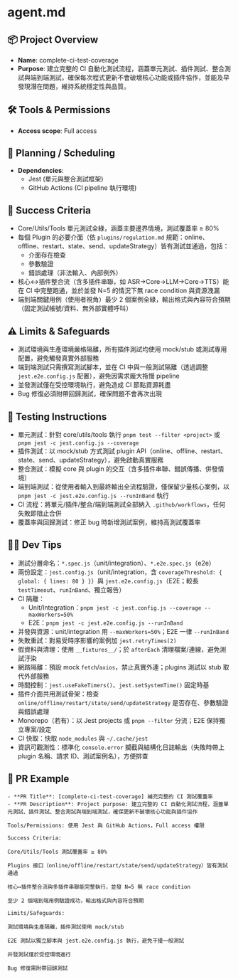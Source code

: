 # agent.md

## 📦 Project Overview
- **Name**: complete-ci-test-coverage  
- **Purpose**: 建立完整的 CI 自動化測試流程，涵蓋單元測試、插件測試、整合測試與端到端測試，確保每次程式更新不會破壞核心功能或插件協作，並能及早發現潛在問題，維持系統穩定性與品質。  

## 🛠 Tools & Permissions
- **Access scope**: Full access  

## 🔄 Planning / Scheduling
- **Dependencies**:  
  - Jest (單元與整合測試框架)  
  - GitHub Actions (CI pipeline 執行環境)  

## 🎯 Success Criteria
- Core/Utils/Tools 單元測試全綠，涵蓋主要邊界情境，測試覆蓋率 ≥ 80%  
- 每個 Plugin 的必要介面（依 `plugins/regulation.md` 規範：online、offline、restart、state、send、updateStrategy）皆有測試並通過，包括：  
  - 介面存在檢查  
  - 參數驗證  
  - 錯誤處理（非法輸入、內部例外）  
- 核心↔插件整合流（含多插件串聯，如 ASR→Core→LLM→Core→TTS）能在 CI 中完整跑通，並於並發 N=5 的情況下無 race condition 與資源洩漏  
- 端到端關鍵用例（使用者視角）最少 2 個案例全綠，輸出格式與內容符合預期（固定測試帳號/資料、無外部實體呼叫）  

## ⚠️ Limits & Safeguards
- 測試環境與生產環境嚴格隔離，所有插件測試均使用 mock/stub 或測試專用配置，避免觸發真實外部服務  
- 端到端測試只需撰寫測試腳本，並在 CI 中與一般測試隔離（透過調整 `jest.e2e.config.js` 配置），避免因需求龐大拖慢 pipeline  
- 並發測試僅在受控環境執行，避免造成 CI 節點資源耗盡  
- Bug 修復必須附帶回歸測試，確保問題不會再次出現  

## 🧪 Testing Instructions
- 單元測試：針對 core/utils/tools 執行 `pnpm test --filter <project>` 或 `pnpm jest -c jest.config.js --coverage`  
- 插件測試：以 mock/stub 方式測試 plugin API（online、offline、restart、state、send、updateStrategy），避免啟動真實服務  
- 整合測試：模擬 core 與 plugin 的交互（含多插件串聯、錯誤傳播、併發情境）  
- 端到端測試：從使用者輸入到最終輸出全流程驗證，僅保留少量核心案例，以 `pnpm jest -c jest.e2e.config.js --runInBand` 執行  
- CI 流程：將單元/插件/整合/端到端測試全部納入 `.github/workflows`，任何失敗即阻止合併  
- 覆蓋率與回歸測試：修正 bug 時新增測試案例，維持高測試覆蓋率  

## 🧑‍💻 Dev Tips
- 測試分層命名：`*.spec.js`（unit/integration）、`*.e2e.spec.js`（e2e）  
- 兩份設定：`jest.config.js`（unit/integration，含 `coverageThreshold: { global: { lines: 80 } }`）與 `jest.e2e.config.js`（E2E；較長 `testTimeout`、`runInBand`、獨立報告）  
- CI 隔離：  
  - Unit/Integration：`pnpm jest -c jest.config.js --coverage --maxWorkers=50%`  
  - E2E：`pnpm jest -c jest.e2e.config.js --runInBand`  
- 并發與資源：unit/integration 用 `--maxWorkers=50%`；E2E 一律 `--runInBand`  
- 失敗重試：對易受時序影響的案例加 `jest.retryTimes(2)`  
- 假資料與清理：使用 `__fixtures__/`；於 `afterEach` 清理檔案/連線，避免測試汙染  
- 網路隔離：預設 mock `fetch`/`axios`，禁止真實外連；plugins 測試以 stub 取代外部服務  
- 時間控制：`jest.useFakeTimers()`、`jest.setSystemTime()` 固定時基  
- 插件介面共用測試骨架：檢查 `online/offline/restart/state/send/updateStrategy` 是否存在、參數驗證與錯誤處理  
- Monorepo（若有）：以 Jest projects 或 `pnpm --filter` 分流；E2E 保持獨立專案/設定  
- CI 快取：快取 `node_modules` 與 `~/.cache/jest`  
- 資訊可觀測性：標準化 `console.error` 攔截與結構化日誌輸出（失敗時帶上 plugin 名稱、請求 ID、測試案例名），方便排查  

## 📝 PR Example
```
- **PR Title**: [complete-ci-test-coverage] 補充完整的 CI 測試覆蓋率  
- **PR Description**: Project purpose: 建立完整的 CI 自動化測試流程，涵蓋單元測試、插件測試、整合測試與端到端測試，確保更新不破壞核心功能與插件協作

Tools/Permissions: 使用 Jest 與 GitHub Actions，Full access 權限

Success Criteria:

Core/Utils/Tools 測試覆蓋率 ≥ 80%

Plugins 接口（online/offline/restart/state/send/updateStrategy）皆有測試通過

核心↔插件整合流與多插件串聯能完整執行，並發 N=5 無 race condition

至少 2 個端到端用例驗證成功，輸出格式與內容符合預期

Limits/Safeguards:

測試環境與生產隔離，插件測試使用 mock/stub

E2E 測試以獨立腳本與 jest.e2e.config.js 執行，避免干擾一般測試

并發測試僅於受控環境進行

Bug 修復需附帶回歸測試
```